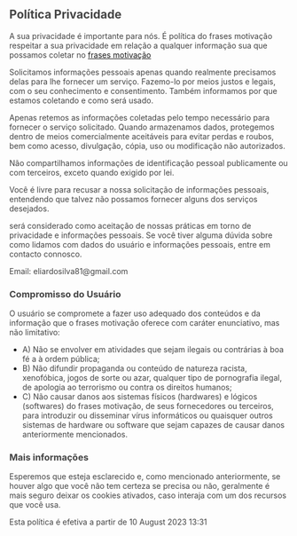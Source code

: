 <h2><span style="color: rgb(68, 68, 68);">Política Privacidade</span></h2>
<p><span style="color: rgb(68, 68, 68);">A sua privacidade é importante para nós. É política do frases motivação
        respeitar a sua privacidade em relação a qualquer informação sua que possamos coletar no <a href="">frases
            motivação</a></span></p>
<p><span style="color: rgb(68, 68, 68);">Solicitamos informações pessoais apenas quando realmente precisamos delas para
        lhe fornecer um serviço. Fazemo-lo por meios justos e legais, com o seu conhecimento e consentimento. Também
        informamos por que estamos coletando e como será usado.</span></p>
<p><span style="color: rgb(68, 68, 68);">Apenas retemos as informações coletadas pelo tempo necessário para fornecer o
        serviço solicitado. Quando armazenamos dados, protegemos dentro de meios comercialmente aceitáveis ​​para evitar
        perdas e roubos, bem como acesso, divulgação, cópia, uso ou modificação não autorizados.</span></p>
<p><span style="color: rgb(68, 68, 68);">Não compartilhamos informações de identificação pessoal publicamente ou com
        terceiros, exceto quando exigido por lei.</span></p>

<p><span style="color: rgb(68, 68, 68);">Você é livre para recusar a nossa solicitação de informações pessoais,
        entendendo que talvez não possamos fornecer alguns dos serviços desejados.</span></p>
<p><span style="color: rgb(68, 68, 68);"> será considerado como aceitação de nossas
        práticas em torno de privacidade e informações pessoais. Se você tiver alguma dúvida sobre como lidamos com
        dados do usuário e informações pessoais, entre em contacto connosco.</span></p>
        <p><span style="color: rgb(68, 68, 68);">Email: eliardosilva81@gmail.com</span></p>

<h3><span style="color: rgb(68, 68, 68);">Compromisso do Usuário</span></h3>
<p><span style="color: rgb(68, 68, 68);">O usuário se compromete a fazer uso adequado dos conteúdos e da informação que
        o frases motivação oferece com caráter enunciativo, mas não limitativo:</span></p>
<ul>
    <li><span style="color: rgb(68, 68, 68);">A) Não se envolver em atividades que sejam ilegais ou contrárias à boa fé
            a à ordem pública;</span></li>
    <li><span style="color: rgb(68, 68, 68);">B) Não difundir propaganda ou conteúdo de natureza racista, xenofóbica,
            jogos de sorte ou azar, qualquer tipo de pornografia ilegal, de apologia ao terrorismo ou contra os direitos
            humanos;</span></li>
    <li><span style="color: rgb(68, 68, 68);">C) Não causar danos aos sistemas físicos (hardwares) e lógicos (softwares)
            do frases motivação, de seus fornecedores ou terceiros, para introduzir ou disseminar vírus informáticos ou
            quaisquer outros sistemas de hardware ou software que sejam capazes de causar danos anteriormente
            mencionados.</span></li>
</ul>
<h3><span style="color: rgb(68, 68, 68);">Mais informações</span></h3>
<p><span style="color: rgb(68, 68, 68);">Esperemos que esteja esclarecido e, como mencionado anteriormente, se houver
        algo que você não tem certeza se precisa ou não, geralmente é mais seguro deixar os cookies ativados, caso
        interaja com um dos recursos que você usa.</span></p>
<p><span style="color: rgb(68, 68, 68);">Esta política é efetiva a partir de&nbsp;10 August 2023 13:31</span></p>
